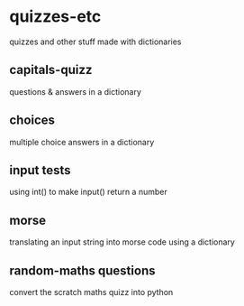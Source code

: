 # quizzes-etc
quizzes and other stuff made with dictionaries

## capitals-quizz

questions & answers in a dictionary

## choices

multiple choice answers in a dictionary

## input tests

using int() to make input() return a number

## morse

translating an input string into morse code using a dictionary

## random-maths questions

convert the scratch maths quizz into python
